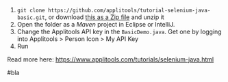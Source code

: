 1. `git clone https://github.com/applitools/tutorial-selenium-java-basic.git`, or download [this as a Zip file](https://github.com/applitools/tutorial-selenium-java-basic/archive/master.zip) and unzip it
2. Open the folder as a *Maven* project in Eclipse or IntelliJ.
3. Change the Applitools API key in the `BasicDemo.java`. Get one by logging into Applitools > Person Icon > My API Key
4. Run

Read more here: https://www.applitools.com/tutorials/selenium-java.html


#bla

